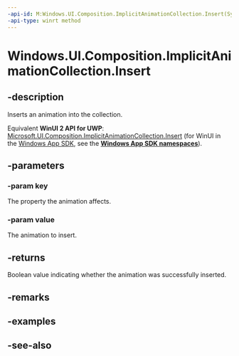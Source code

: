 ```yaml
---
-api-id: M:Windows.UI.Composition.ImplicitAnimationCollection.Insert(System.String,Windows.UI.Composition.ICompositionAnimationBase)
-api-type: winrt method
---
```


<!-- Method syntax
public bool Insert(System.String key, Windows.UI.Composition.ICompositionAnimationBase value)
-->

# Windows.UI.Composition.ImplicitAnimationCollection.Insert

## -description
Inserts an animation into the collection.

Equivalent **WinUI 2 API for UWP**: [Microsoft.UI.Composition.ImplicitAnimationCollection.Insert](/windows/winui/api/microsoft.ui.composition.implicitanimationcollection.insert) (for WinUI in the [Windows App SDK](/windows/apps/windows-app-sdk/), see the **[Windows App SDK namespaces](/windows/windows-app-sdk/api/winrt/)**).

## -parameters
### -param key
The property the animation affects.

### -param value
The animation to insert.

## -returns
Boolean value indicating whether the animation was successfully inserted.

## -remarks

## -examples

## -see-also
